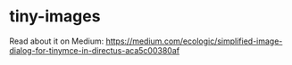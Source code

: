 # tiny-images

Read about it on Medium: https://medium.com/ecologic/simplified-image-dialog-for-tinymce-in-directus-aca5c00380af
